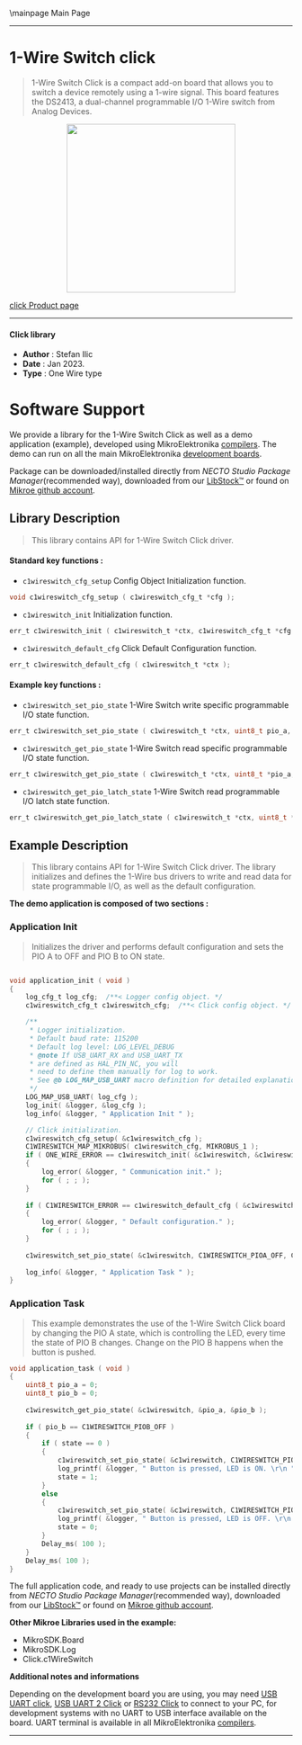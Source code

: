 \mainpage Main Page

---
# 1-Wire Switch click

> 1-Wire Switch Click is a compact add-on board that allows you to switch a device remotely using a 1-wire signal. This board features the DS2413, a dual-channel programmable I/O 1-Wire switch from Analog Devices. 

<p align="center">
  <img src="https://download.mikroe.com/images/click_for_ide/1wireswitch_click.png" height=300px>
</p>

[click Product page](https://www.mikroe.com/1-wire-switch-click)

---


#### Click library

- **Author**        : Stefan Ilic
- **Date**          : Jan 2023.
- **Type**          : One Wire type


# Software Support

We provide a library for the 1-Wire Switch Click
as well as a demo application (example), developed using MikroElektronika
[compilers](https://www.mikroe.com/necto-studio).
The demo can run on all the main MikroElektronika [development boards](https://www.mikroe.com/development-boards).

Package can be downloaded/installed directly from *NECTO Studio Package Manager*(recommended way), downloaded from our [LibStock&trade;](https://libstock.mikroe.com) or found on [Mikroe github account](https://github.com/MikroElektronika/mikrosdk_click_v2/tree/master/clicks).

## Library Description

> This library contains API for 1-Wire Switch Click driver.

#### Standard key functions :

- `c1wireswitch_cfg_setup` Config Object Initialization function.
```c
void c1wireswitch_cfg_setup ( c1wireswitch_cfg_t *cfg );
```

- `c1wireswitch_init` Initialization function.
```c
err_t c1wireswitch_init ( c1wireswitch_t *ctx, c1wireswitch_cfg_t *cfg );
```

- `c1wireswitch_default_cfg` Click Default Configuration function.
```c
err_t c1wireswitch_default_cfg ( c1wireswitch_t *ctx );
```

#### Example key functions :

- `c1wireswitch_set_pio_state` 1-Wire Switch write specific programmable I/O state function.
```c
err_t c1wireswitch_set_pio_state ( c1wireswitch_t *ctx, uint8_t pio_a, uint8_t pio_b );
```

- `c1wireswitch_get_pio_state` 1-Wire Switch read specific programmable I/O state function.
```c
err_t c1wireswitch_get_pio_state ( c1wireswitch_t *ctx, uint8_t *pio_a, uint8_t *pio_b );
```

- `c1wireswitch_get_pio_latch_state` 1-Wire Switch read programmable I/O latch state function.
```c
err_t c1wireswitch_get_pio_latch_state ( c1wireswitch_t *ctx, uint8_t *pio_a_latch, uint8_t *pio_b_latch );
```

## Example Description

> This library contains API for 1-Wire Switch Click driver. 
The library initializes and defines the 1-Wire bus drivers to 
write and read data for state programmable I/O, 
as well as the default configuration.

**The demo application is composed of two sections :**

### Application Init

> Initializes the driver and performs default configuration and sets 
the PIO A to OFF and PIO B to ON state.

```c

void application_init ( void ) 
{
    log_cfg_t log_cfg;  /**< Logger config object. */
    c1wireswitch_cfg_t c1wireswitch_cfg;  /**< Click config object. */

    /** 
     * Logger initialization.
     * Default baud rate: 115200
     * Default log level: LOG_LEVEL_DEBUG
     * @note If USB_UART_RX and USB_UART_TX 
     * are defined as HAL_PIN_NC, you will 
     * need to define them manually for log to work. 
     * See @b LOG_MAP_USB_UART macro definition for detailed explanation.
     */
    LOG_MAP_USB_UART( log_cfg );
    log_init( &logger, &log_cfg );
    log_info( &logger, " Application Init " );

    // Click initialization.
    c1wireswitch_cfg_setup( &c1wireswitch_cfg );
    C1WIRESWITCH_MAP_MIKROBUS( c1wireswitch_cfg, MIKROBUS_1 );
    if ( ONE_WIRE_ERROR == c1wireswitch_init( &c1wireswitch, &c1wireswitch_cfg ) ) 
    {
        log_error( &logger, " Communication init." );
        for ( ; ; );
    }
    
    if ( C1WIRESWITCH_ERROR == c1wireswitch_default_cfg ( &c1wireswitch ) )
    {
        log_error( &logger, " Default configuration." );
        for ( ; ; );
    }
    
    c1wireswitch_set_pio_state( &c1wireswitch, C1WIRESWITCH_PIOA_OFF, C1WIRESWITCH_PIOB_ON );
    
    log_info( &logger, " Application Task " );
}

```

### Application Task

> This example demonstrates the use of the 1-Wire Switch Click board by changing the PIO A state, 
which is controlling the LED, every time the state of PIO B changes. 
Change on the PIO B happens when the button is pushed.

```c
void application_task ( void ) 
{
    uint8_t pio_a = 0;
    uint8_t pio_b = 0;
    
    c1wireswitch_get_pio_state( &c1wireswitch, &pio_a, &pio_b );
    
    if ( pio_b == C1WIRESWITCH_PIOB_OFF )
    {
        if ( state == 0 )
        {
            c1wireswitch_set_pio_state( &c1wireswitch, C1WIRESWITCH_PIOA_ON, C1WIRESWITCH_PIOB_ON );
            log_printf( &logger, " Button is pressed, LED is ON. \r\n " );
            state = 1;
        }
        else
        {
            c1wireswitch_set_pio_state( &c1wireswitch, C1WIRESWITCH_PIOA_OFF, C1WIRESWITCH_PIOB_ON );
            log_printf( &logger, " Button is pressed, LED is OFF. \r\n " );
            state = 0;
        }
        Delay_ms( 100 );
    }
    Delay_ms( 100 );
}
```

The full application code, and ready to use projects can be installed directly from *NECTO Studio Package Manager*(recommended way), downloaded from our [LibStock&trade;](https://libstock.mikroe.com) or found on [Mikroe github account](https://github.com/MikroElektronika/mikrosdk_click_v2/tree/master/clicks).

**Other Mikroe Libraries used in the example:**

- MikroSDK.Board
- MikroSDK.Log
- Click.c1WireSwitch

**Additional notes and informations**

Depending on the development board you are using, you may need
[USB UART click](https://www.mikroe.com/usb-uart-click),
[USB UART 2 Click](https://www.mikroe.com/usb-uart-2-click) or
[RS232 Click](https://www.mikroe.com/rs232-click) to connect to your PC, for
development systems with no UART to USB interface available on the board. UART
terminal is available in all MikroElektronika
[compilers](https://shop.mikroe.com/compilers).

---
